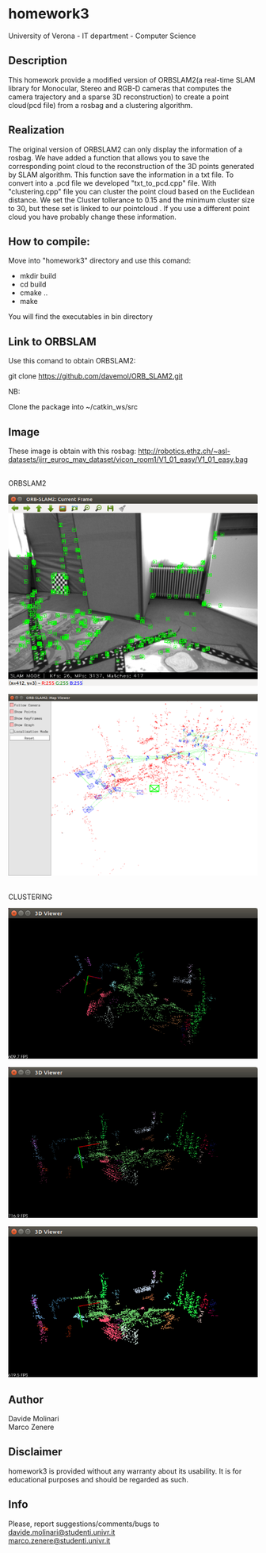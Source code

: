 # homework3

University of Verona - IT department - Computer Science

## Description
This homework provide a modified version of ORBSLAM2(a real-time SLAM library for Monocular, Stereo and RGB-D cameras that computes the camera trajectory and a sparse 3D reconstruction) to create a point cloud(pcd file) from a rosbag and a clustering algorithm.

## Realization

The original version of ORBSLAM2 can only display the information of a rosbag. We have added a function that allows you to save the corresponding point cloud to the reconstruction of the 3D points generated by SLAM algorithm. This function save the information in a txt file. To convert into a .pcd file we developed "txt_to_pcd.cpp" file. With "clustering.cpp" file you can cluster the point cloud based on the Euclidean distance. We set the Cluster tollerance to 0.15 and the minimum cluster size to 30, but these set is linked to our pointcloud . If you use a different point cloud you have probably change these information.

## How to compile:

Move into "homework3" directory and use this comand:

* mkdir build 
* cd build
* cmake ..
* make

You will find the executables in bin directory

## Link to ORBSLAM

Use this comand to obtain ORBSLAM2:

git clone https://github.com/davemol/ORB_SLAM2.git

NB:

Clone the package into ~/catkin_ws/src

## Image

These image is obtain with this rosbag:
http://robotics.ethz.ch/~asl-datasets/ijrr_euroc_mav_dataset/vicon_room1/V1_01_easy/V1_01_easy.bag

<br>ORBSLAM2<br>

![ORBSLAM_Image](image/orb_slam1.png)

![ORBSLAM_Image](image/orb_slam2.png)


<br>CLUSTERING<br>

![clustering_image](image/clust1.png)

![clustering_image](image/clust2.png)

![clustering_image](image/clust3.png)

## Author

Davide Molinari<br>
Marco Zenere<br>

## Disclaimer

homework3 is provided without any warranty about its usability. It is for educational purposes and should be regarded as such.

## Info

Please, report suggestions/comments/bugs to<br>
davide.molinari@studenti.univr.it<br>
marco.zenere@studenti.univr.it<br>



